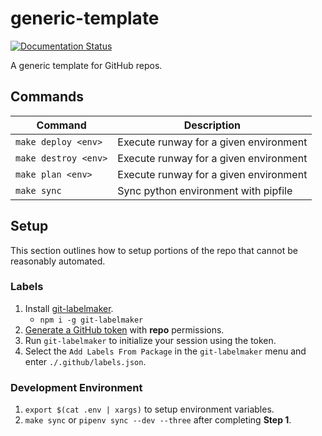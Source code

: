 # generic-template

[![Documentation Status](https://readthedocs.org/projects/generic-template/badge/?version=stable)](https://generic-template.readthedocs.io/en/stable/)

A generic template for GitHub repos.

## Commands

| Command               | Description                            |
|-----------------------|----------------------------------------|
| `make deploy <env>`   | Execute runway for a given environment |
| `make destroy <env>`  | Execute runway for a given environment |
| `make plan <env>`     | Execute runway for a given environment |
| `make sync`           | Sync python environment with pipfile   |

## Setup

This section outlines how to setup portions of the repo that cannot be reasonably automated.

### Labels

1. Install [git-labelmaker](https://github.com/himynameisdave/git-labelmaker).
   - `npm i -g git-labelmaker`
2. [Generate a GitHub token](https://github.com/settings/tokens) with **repo** permissions.
3. Run `git-labelmaker` to initialize your session using the token.
4. Select the `Add Labels From Package` in the `git-labelmaker` menu and enter `./.github/labels.json`.

### Development Environment

1. `export $(cat .env | xargs)` to setup environment variables.
2. `make sync` or `pipenv sync --dev --three` after completing **Step 1**.
